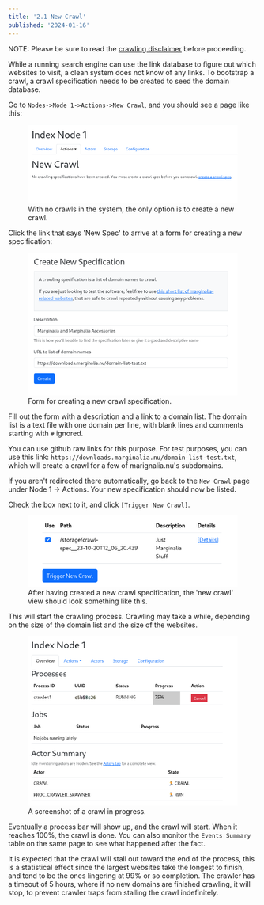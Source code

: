 ```yaml
---
title: '2.1 New Crawl'
published: '2024-01-16'
---
```


NOTE: Please be sure to read the [crawling disclaimer](/2_crawling/#important-disclaimer-about-web-crawling) before proceeding.


While a running search engine can use the link database to figure out which websites to visit, a clean
system does not know of any links.  To bootstrap a crawl, a crawl specification needs to be created to 
seed the domain database.

Go to `Nodes->Node 1->Actions->New Crawl`, and you should see a page like this:

<figure>
    <img src="new_crawl.png">
    <figcaption>
        With no crawls in the system, the only option is to create a new crawl.
    </figcaption>
</figure>

Click the link that says 'New Spec' to arrive at a form for creating a new specification:

<figure>
    <img src="new_spec.png">
    <figcaption>
        Form for creating a new crawl specification.
    </figcaption>
</figure>

Fill out the form with a description and a link to a domain list.  The domain list is a text file with one domain per line, with blank lines and comments starting with `#` ignored.  

You can use github raw links for this purpose.  For test purposes, you can use this link: `https://downloads.marginalia.nu/domain-list-test.txt`, which will create a crawl for a few
of marignalia.nu's subdomains.

If you aren't redirected there automatically, go back to the `New Crawl` page under Node 1 -> Actions.  Your new specification should now be listed.  

Check the box next to it, and click `[Trigger New Crawl]`.

<figure>
    <img src="new_crawl2.png">
    <figcaption>After having created a new crawl specification, the 'new crawl' view should look something like this.</figcaption>
</figure>

This will start the crawling process.  Crawling may take a while, depending on the size
of the domain list and the size of the websites.  

<figure>
<img src="crawl_in_progress.png">
<figcaption>A screenshot of a crawl in progress.</figcaption>
</figure>

Eventually a process bar will show up, and the crawl will start.  When it reaches 100%, the crawl is done.
You can also monitor the `Events Summary` table on the same page to see what happened after the fact.

It is expected that the crawl will stall out toward the end  of the process, this is a statistical effect since
the largest websites take the longest to finish, and tend to be the ones lingering at 99% or so completion.  The
crawler has a timeout of 5 hours, where if no new domains are finished crawling, it will stop, to prevent crawler traps
from stalling the crawl indefinitely. 
